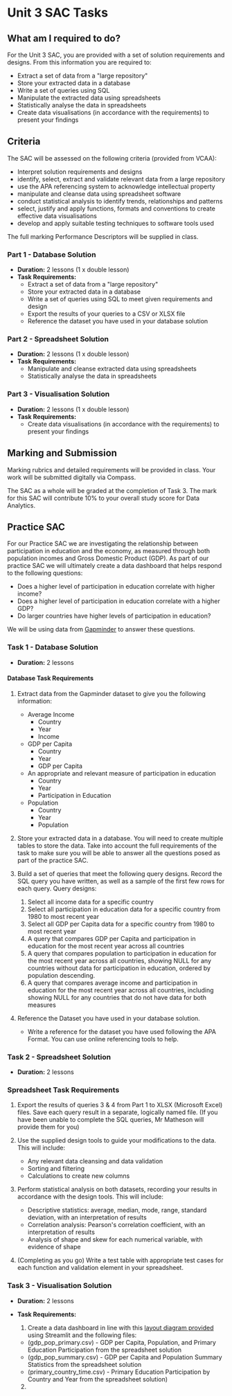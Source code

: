 # Unit 3 SAC Tasks

## What am I required to do?

For the Unit 3 SAC, you are provided with a set of solution requirements and designs. From this information you are required to:

- Extract a set of data from a "large repository"
- Store your extracted data in a database
- Write a set of queries using SQL
- Manipulate the extracted data using spreadsheets
- Statistically analyse the data in spreadsheets
- Create data visualisations (in accordance with the requirements) to present your findings

## Criteria

The SAC will be assessed on the following criteria (provided from VCAA):

- Interpret solution requirements and designs
- identify, select, extract and validate relevant data from a large repository
- use the APA referencing system to acknowledge intellectual property
- manipulate and cleanse data using spreadsheet software
- conduct statistical analysis to identify trends, relationships and patterns
- select, justify and apply functions, formats and conventions to create effective data visualisations
- develop and apply suitable testing techniques to software tools used

The full marking Performance Descriptors will be supplied in class.

### Part 1 - Database Solution

- **Duration:** 2 lessons (1 x double lesson)
- **Task Requirements:**
  - Extract a set of data from a "large repository"
  - Store your extracted data in a database
  - Write a set of queries using SQL to meet given requirements and design
  - Export the results of your queries to a CSV or XLSX file
  - Reference the dataset you have used in your database solution

### Part 2 - Spreadsheet Solution

- **Duration:** 2 lessons (1 x double lesson)
- **Task Requirements:**
  - Manipulate and cleanse extracted data using spreadsheets
  - Statistically analyse the data in spreadsheets

### Part 3 - Visualisation Solution

- **Duration:** 2 lessons (1 x double lesson)
- **Task Requirements:**
  - Create data visualisations (in accordance with the requirements) to present your findings

## Marking and Submission

Marking rubrics and detailed requirements will be provided in class. Your work will be submitted digitally via Compass.

The SAC as a whole will be graded at the completion of Task 3. The mark for this SAC will contribute 10% to your overall study score for Data Analytics.

## Practice SAC

For our Practice SAC we are investigating the relationship between participation in education and the economy, as measured through both population incomes and Gross Domestic Product (GDP). As part of our practice SAC we will ultimately create a data dashboard that helps respond to the following questions:

- Does a higher level of participation in education correlate with higher income?
- Does a higher level of participation in education correlate with a higher GDP?
- Do larger countries have higher levels of participation in education?

We will be using data from [Gapminder](https://www.gapminder.org/data/) to answer these questions.

### Task 1 - Database Solution

- **Duration:** 2 lessons

#### Database Task Requirements

1. Extract data from the Gapminder dataset to give you the following information:
   - Average Income
      - Country
      - Year
      - Income
   - GDP per Capita
      - Country
      - Year
      - GDP per Capita
   - An appropriate and relevant measure of participation in education
      - Country
      - Year
      - Participation in Education
   - Population
      - Country
      - Year
      - Population

2. Store your extracted data in a database. You will need to create multiple tables to store the data. Take into account the full requirements of the task to make sure you will be able to answer all the questions posed as part of the practice SAC.

3. Build a set of queries that meet the following query designs. Record the SQL query you have written, as well as a sample of the first few rows for each query. Query designs:
    1. Select all income data for a specific country
    2. Select all participation in education data for a specific country from 1980 to most recent year
    3. Select all GDP per Capita data for a specific country from 1980 to most recent year
    4. A query that compares GDP per Capita and participation in education for the most recent year across all countries
    5. A query that compares population to participation in education for the most recent year across all countries, showing NULL for any countries without data for participation in education, ordered by population descending.
    6. A query that compares average income and participation in education for the most recent year across all countries, including showing NULL for any countries that do not have data for both measures

4. Reference the Dataset you have used in your database solution.
    - Write a reference for the dataset you have used following the APA Format. You can use online referencing tools to help.

### Task 2 - Spreadsheet Solution

- **Duration:** 2 lessons

### Spreadsheet Task Requirements

1. Export the results of queries 3 & 4 from Part 1 to XLSX (Microsoft Excel) files. Save each query result in a separate, logically named file.
(If you have been unable to complete the SQL queries, Mr Matheson will provide them for you)

2. Use the supplied design tools to guide your modifications to the data. This will include:
   - Any relevant data cleansing and data validation
   - Sorting and filtering
   - Calculations to create new columns

3. Perform statistical analysis on both datasets, recording your results in accordance with the design tools. This will include:
   - Descriptive statistics: average, median, mode, range, standard deviation, with an interpretation of results
   - Correlation analysis: Pearson's correlation coefficient, with an interpretation of results
   - Analysis of shape and skew for each numerical variable, with evidence of shape

4. (Completing as you go) Write a test table with appropriate test cases for each function and validation element in your spreadsheet.

### Task 3 - Visualisation Solution

- **Duration:** 2 lessons
- **Task Requirements:**

  1. Create a data dashboard in line with this [layout diagram provided]("/assets/files/layout_diagram_visualisation.pdf") using Streamlit and the following files:
   - (gdp_pop_primary.csv) - GDP per Capita, Population, and Primary Education Participation from the spreadsheet solution
   - (gdp_pop_summary.csv) - GDP per Capita and Population Summary Statistics from the spreadsheet solution
   - (primary_country_time.csv) - Primary Education Participation by Country and Year from the spreadsheet solution)

  2. 

